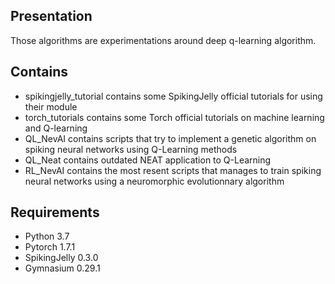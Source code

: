 ## Presentation
Those algorithms are experimentations around deep q-learning algorithm.
## Contains
- spikingjelly_tutorial contains some SpikingJelly official tutorials for using their module
- torch_tutorials contains some Torch official tutorials on machine learning and Q-learning
- QL_NevAI contains scripts that try to implement a genetic algorithm on spiking neural networks using Q-Learning methods
- QL_Neat contains outdated NEAT application to Q-Learning
- RL_NevAI contains the most resent scripts that manages to train spiking neural networks using a neuromorphic evolutionnary algorithm
## Requirements
- Python 3.7
- Pytorch 1.7.1
- SpikingJelly 0.3.0
- Gymnasium 0.29.1
